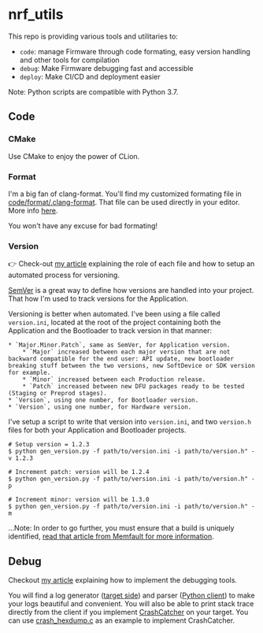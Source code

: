 # nrf_utils

This repo is providing various tools and utilitaries to: 
* `code`: manage Firmware through code formating, easy version handling and other tools for compilation
* `debug`: Make Firmware debugging fast and accessible 
* `deploy`: Make CI/CD and deployment easier

Note: Python scripts are compatible with Python 3.7.

## Code

### CMake

Use CMake to enjoy the power of CLion.

### Format

I'm a big fan of clang-format. You'll find my customized formating file
in [code/format/.clang-format](code/format/.clang-format). That file can be used directly in your editor. More
info [here](https://clang.llvm.org/docs/ClangFormat.html).

You won't have any excuse for bad formating!

### Version

👉 Check-out [my article](http://www.cyrilfougeray.com/2021/01/25/recipe-automated-versioning.html) explaining the role
of each file and how to setup an automated process for versioning.

[SemVer](https://semver.org/) is a great way to define how versions are handled into your project. That how I'm used to
track versions for the Application.

Versioning is better when automated. I've been using a file called `version.ini`, located at the root of the project
containing both the Application and the Bootloader to track version in that manner:

	* `Major.Minor.Patch`, same as SemVer, for Application version.
		* `Major` increased between each major version that are not backward compatible for the end user: API update, new bootloader breaking stuff between the two versions, new SoftDevice or SDK version for example.
		* `Minor` increased between each Production release.
		* `Patch` increased between new DFU packages ready to be tested (Staging or Preprod stages).
	* `Version`, using one number, for Bootloader version.
	* `Version`, using one number, for Hardware version.

I've setup a script to write that version into `version.ini`, and two `version.h` files for both your Application and
Bootloader projects.

```
# Setup version = 1.2.3
$ python gen_version.py -f path/to/version.ini -i path/to/version.h" -v 1.2.3

# Increment patch: version will be 1.2.4
$ python gen_version.py -f path/to/version.ini -i path/to/version.h" -p

# Increment minor: version will be 1.3.0
$ python gen_version.py -f path/to/version.ini -i path/to/version.h" -m
```

...Note: In order to go further, you must ensure that a build is uniquely identified, [read that article from Memfault for more information](https://interrupt.memfault.com/blog/gnu-build-id-for-firmware).

## Debug

Checkout [my article](https://www.cyrilfougeray.com/2020/07/27/firmware-logs-with-stack-trace.html) explaining how to implement the debugging tools.

You will find a log generator ([target side](debug/log/trace.h)) and parser ([Python client](debug/log/uart_dump.py)) to make your logs beautiful and convenient. You will also be able to print stack trace directly from the client if you implement [CrashCatcher](https://github.com/adamgreen/CrashCatcher) on your target. You can use [crash_hexdump.c](debug/log/crash_hexdump.c) as an example to implement CrashCatcher. 
